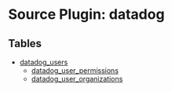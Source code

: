 # Source Plugin: datadog
## Tables
- [datadog_users](https://github.com/cloudquery/cloudquery/blob/main/plugins/source/datadog/docs/tables/datadog_users.md)
  - [datadog_user_permissions](https://github.com/cloudquery/cloudquery/blob/main/plugins/source/datadog/docs/tables/datadog_user_permissions.md)
  - [datadog_user_organizations](https://github.com/cloudquery/cloudquery/blob/main/plugins/source/datadog/docs/tables/datadog_user_organizations.md)